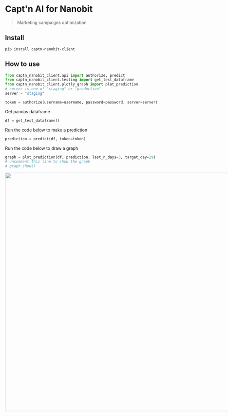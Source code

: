 # Capt'n AI for Nanobit
> Marketing campaigns optimization


## Install

`pip install captn-nanobit-client`

## How to use 


```python
from captn_nanobit_client.api import authorize, predict
from captn_nanobit_client.testing import get_test_dataframe
from captn_nanobit_client.plotly_graph import plot_prediction
# server is one of "staging" or "production"
server = "staging"

token = authorize(username=username, password=password, server=server)
```

Get pandas dataframe

```python
df = get_test_dataframe()
```

Run the code below to make a prediction

```python
prediction = predict(df, token=token)
```

Run the code below to draw a graph

```python
graph = plot_prediction(df, prediction, last_n_days=3, target_day=29)
# uncomment this line to show the graph
# graph.show()
```

<img src="https://nanobit.api.captn.ai/images/captn_graph.png?v2021.06.07" width="781" style="max-width: 781px">
